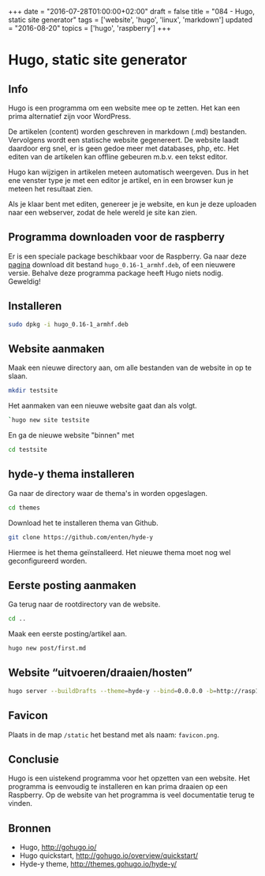 +++
date = "2016-07-28T01:00:00+02:00"
draft = false
title = "084 - Hugo, static site generator"
tags = ['website', 'hugo', 'linux', 'markdown']
updated = "2016-08-20"
topics = ['hugo', 'raspberry']
+++

# Hugo, static site generator


## Info
Hugo is een programma om een website mee op te zetten. Het kan een prima
alternatief zijn voor WordPress.

De artikelen (content) worden geschreven in markdown (.md) bestanden.
Vervolgens wordt een statische website gegenereert.  De website laadt daardoor
erg snel, er is geen gedoe meer met databases, php, etc.  Het editen van de
artikelen kan offline gebeuren m.b.v. een tekst editor.

Hugo kan wijzigen in artikelen meteen automatisch weergeven. Dus in het ene
venster type je met een editor je artikel, en in een browser kun je meteen het
resultaat zien.

Als je klaar bent met editen, genereer je je website, en kun je deze uploaden
naar een webserver, zodat de hele wereld je site kan zien.


## Programma downloaden voor de raspberry
Er is een speciale package beschikbaar voor de Raspberry.
Ga naar deze [pagina](https://github.com/spf13/hugo/releases)
download dit bestand `hugo_0.16-1_armhf.deb`, of een nieuwere versie.
Behalve deze programma package heeft Hugo niets nodig. Geweldig!


## Installeren
```bash
sudo dpkg -i hugo_0.16-1_armhf.deb
```

## Website aanmaken
Maak een nieuwe directory aan, om alle bestanden van de website in op te slaan.
```bash
mkdir testsite
``` 
Het aanmaken van een nieuwe website gaat dan als volgt.
```bash
`hugo new site testsite
```
En ga de nieuwe website "binnen" met 
```bash
cd testsite
```


## hyde-y thema installeren
Ga naar de directory waar de thema's in worden opgeslagen.
```bash
cd themes
```
Download het te installeren thema van Github.
```bash
git clone https://github.com/enten/hyde-y
```
Hiermee is het thema geïnstalleerd. Het nieuwe thema moet nog wel geconfigureerd
worden.


## Eerste posting aanmaken
Ga terug naar de rootdirectory van de website. 
```bash
cd ..
```
Maak een eerste posting/artikel aan.
```bash
hugo new post/first.md
```


## Website “uitvoeren/draaien/hosten”
```bash
hugo server --buildDrafts --theme=hyde-y --bind=0.0.0.0 -b=http://rasp166:1313
```

## Favicon
Plaats in de map `/static` het bestand met als naam: `favicon.png`.


## Conclusie
Hugo is een uistekend programma voor het opzetten van een website. Het programma
is eenvoudig te installeren en kan prima draaien op een Raspberry. Op
de website van het programma is veel documentatie terug te vinden.


## Bronnen

* Hugo, http://gohugo.io/
* Hugo quickstart, http://gohugo.io/overview/quickstart/
* Hyde-y theme, http://themes.gohugo.io/hyde-y/


